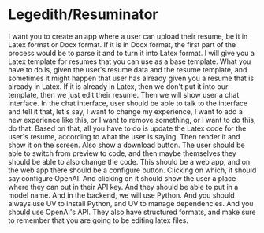 # Legedith/Resuminator


I want you to create an app where a user can upload their resume, be it in Latex format or Docx format. If it is in Docx format, the first part of the process would be to parse it and to turn it into Latex format. I will give you a Latex template for resumes that you can use as a base template. What you have to do is, given the user's resume data and the resume template, and sometimes it might happen that user has already given you a resume that is already in Latex. If it is already in Latex, then we don't put it into our template, then we just edit their resume. Then we will show user a chat interface. In the chat interface, user should be able to talk to the interface and tell it that, let's say, I want to change my experience, I want to add a new experience like this, or I want to remove something, or I want to do this, do that. Based on that, all you have to do is update the Latex code for the user's resume, according to what the user is saying. Then render it and show it on the screen. Also show a download button. The user should be able to switch from preview to code, and then maybe themselves they should be able to also change the code. This should be a web app, and on the web app there should be a configure button. Clicking on which, it should say configure OpenAI. And clicking on it should show the user a place where they can put in their API key. And they should be able to put in a model name. And in the backend, we will use Python. And you should always use UV to install Python, and UV to manage dependencies. And you should use OpenAI's API. They also have structured formats, and make sure to remember that you are going to be editing latex files.
